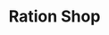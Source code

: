 ---
title: "Ration Shop"
url: /randathani/ration-shop-kurukathani-randathani-road/
shop: convenience
---